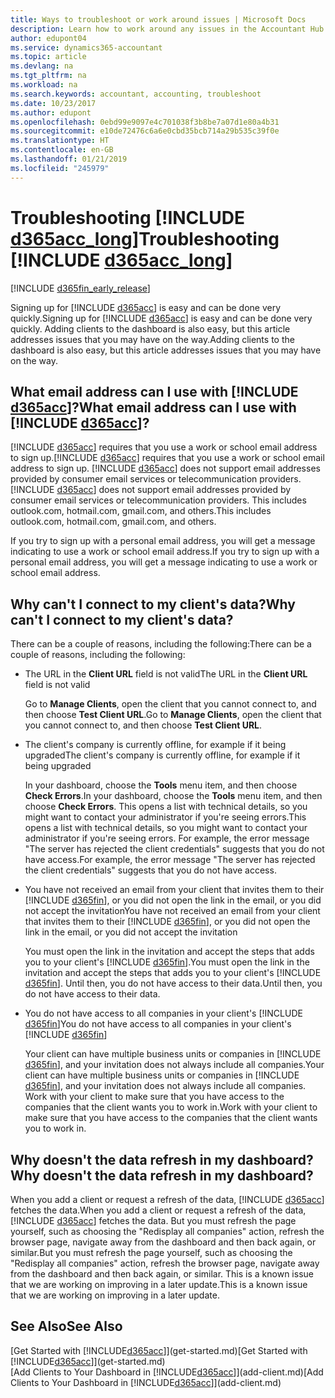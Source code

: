 ```yaml
---
title: Ways to troubleshoot or work around issues | Microsoft Docs
description: Learn how to work around any issues in the Accountant Hub for Dynamics 365.
author: edupont04
ms.service: dynamics365-accountant
ms.topic: article
ms.devlang: na
ms.tgt_pltfrm: na
ms.workload: na
ms.search.keywords: accountant, accounting, troubleshoot
ms.date: 10/23/2017
ms.author: edupont
ms.openlocfilehash: 0ebd99e9097e4c701038f3b8be7a07d1e80a4b31
ms.sourcegitcommit: e10de72476c6a6e0cbd35bcb714a29b535c39f0e
ms.translationtype: HT
ms.contentlocale: en-GB
ms.lasthandoff: 01/21/2019
ms.locfileid: "245979"
---
```

# <a name="troubleshooting-include-d365acclongincludesd365acclongmdmd"></a><span data-ttu-id="a5aa4-103">Troubleshooting [!INCLUDE [d365acc_long](includes/d365acc_long_md.md)]</span><span class="sxs-lookup"><span data-stu-id="a5aa4-103">Troubleshooting [!INCLUDE [d365acc_long](includes/d365acc_long_md.md)]</span></span>
[!INCLUDE [d365fin_early_release](includes/d365fin_early_release.md.md)]

<span data-ttu-id="a5aa4-104">Signing up for [!INCLUDE [d365acc](includes/d365acc_md.md)] is easy and can be done very quickly.</span><span class="sxs-lookup"><span data-stu-id="a5aa4-104">Signing up for [!INCLUDE [d365acc](includes/d365acc_md.md)] is easy and can be done very quickly.</span></span> <span data-ttu-id="a5aa4-105">Adding clients to the dashboard is also easy, but this article addresses issues that you may have on the way.</span><span class="sxs-lookup"><span data-stu-id="a5aa4-105">Adding clients to the dashboard is also easy, but this article addresses issues that you may have on the way.</span></span>

## <a name="what-email-address-can-i-use-with-include-d365accincludesd365accmdmd"></a><span data-ttu-id="a5aa4-106">What email address can I use with [!INCLUDE [d365acc](includes/d365acc_md.md)]?</span><span class="sxs-lookup"><span data-stu-id="a5aa4-106">What email address can I use with [!INCLUDE [d365acc](includes/d365acc_md.md)]?</span></span>
<span data-ttu-id="a5aa4-107">[!INCLUDE [d365acc](includes/d365acc_md.md)] requires that you use a work or school email address to sign up.</span><span class="sxs-lookup"><span data-stu-id="a5aa4-107">[!INCLUDE [d365acc](includes/d365acc_md.md)] requires that you use a work or school email address to sign up.</span></span> <span data-ttu-id="a5aa4-108">[!INCLUDE [d365acc](includes/d365acc_md.md)] does not support email addresses provided by consumer email services or telecommunication providers.</span><span class="sxs-lookup"><span data-stu-id="a5aa4-108">[!INCLUDE [d365acc](includes/d365acc_md.md)] does not support email addresses provided by consumer email services or telecommunication providers.</span></span> <span data-ttu-id="a5aa4-109">This includes outlook.com, hotmail.com, gmail.com, and others.</span><span class="sxs-lookup"><span data-stu-id="a5aa4-109">This includes outlook.com, hotmail.com, gmail.com, and others.</span></span>  

<span data-ttu-id="a5aa4-110">If you try to sign up with a personal email address, you will get a message indicating to use a work or school email address.</span><span class="sxs-lookup"><span data-stu-id="a5aa4-110">If you try to sign up with a personal email address, you will get a message indicating to use a work or school email address.</span></span>  

## <a name="why-cant-i-connect-to-my-clients-data"></a><span data-ttu-id="a5aa4-111">Why can't I connect to my client's data?</span><span class="sxs-lookup"><span data-stu-id="a5aa4-111">Why can't I connect to my client's data?</span></span>
<span data-ttu-id="a5aa4-112">There can be a couple of reasons, including the following:</span><span class="sxs-lookup"><span data-stu-id="a5aa4-112">There can be a couple of reasons, including the following:</span></span>

- <span data-ttu-id="a5aa4-113">The URL in the **Client URL** field is not valid</span><span class="sxs-lookup"><span data-stu-id="a5aa4-113">The URL in the **Client URL** field is not valid</span></span>  

  <span data-ttu-id="a5aa4-114">Go to **Manage Clients**, open the client that you cannot connect to, and then choose **Test Client URL**.</span><span class="sxs-lookup"><span data-stu-id="a5aa4-114">Go to **Manage Clients**, open the client that you cannot connect to, and then choose **Test Client URL**.</span></span>  
- <span data-ttu-id="a5aa4-115">The client's company is currently offline, for example if it being upgraded</span><span class="sxs-lookup"><span data-stu-id="a5aa4-115">The client's company is currently offline, for example if it being upgraded</span></span>

  <span data-ttu-id="a5aa4-116">In your dashboard, choose the **Tools** menu item, and then choose **Check Errors**.</span><span class="sxs-lookup"><span data-stu-id="a5aa4-116">In your dashboard, choose the **Tools** menu item, and then choose **Check Errors**.</span></span> <span data-ttu-id="a5aa4-117">This opens a list with technical details, so you might want to contact your administrator if you're seeing errors.</span><span class="sxs-lookup"><span data-stu-id="a5aa4-117">This opens a list with technical details, so you might want to contact your administrator if you're seeing errors.</span></span> <span data-ttu-id="a5aa4-118">For example, the error message "The server has rejected the client credentials" suggests that you do not have access.</span><span class="sxs-lookup"><span data-stu-id="a5aa4-118">For example, the error message "The server has rejected the client credentials" suggests that you do not have access.</span></span>  
- <span data-ttu-id="a5aa4-119">You have not received an email from your client that invites them to their [!INCLUDE [d365fin](includes/d365fin_md.md)], or you did not open the link in the email, or you did not accept the invitation</span><span class="sxs-lookup"><span data-stu-id="a5aa4-119">You have not received an email from your client that invites them to their [!INCLUDE [d365fin](includes/d365fin_md.md)], or you did not open the link in the email, or you did not accept the invitation</span></span>

  <span data-ttu-id="a5aa4-120">You must open the link in the invitation and accept the steps that adds you to your client's [!INCLUDE [d365fin](includes/d365fin_md.md)].</span><span class="sxs-lookup"><span data-stu-id="a5aa4-120">You must open the link in the invitation and accept the steps that adds you to your client's [!INCLUDE [d365fin](includes/d365fin_md.md)].</span></span> <span data-ttu-id="a5aa4-121">Until then, you do not have access to their data.</span><span class="sxs-lookup"><span data-stu-id="a5aa4-121">Until then, you do not have access to their data.</span></span>  
- <span data-ttu-id="a5aa4-122">You do not have access to all companies in your client's [!INCLUDE [d365fin](includes/d365fin_md.md)]</span><span class="sxs-lookup"><span data-stu-id="a5aa4-122">You do not have access to all companies in your client's [!INCLUDE [d365fin](includes/d365fin_md.md)]</span></span>

  <span data-ttu-id="a5aa4-123">Your client can have multiple business units or companies in [!INCLUDE [d365fin](includes/d365fin_md.md)], and your invitation does not always include all companies.</span><span class="sxs-lookup"><span data-stu-id="a5aa4-123">Your client can have multiple business units or companies in [!INCLUDE [d365fin](includes/d365fin_md.md)], and your invitation does not always include all companies.</span></span> <span data-ttu-id="a5aa4-124">Work with your client to make sure that you have access to the companies that the client wants you to work in.</span><span class="sxs-lookup"><span data-stu-id="a5aa4-124">Work with your client to make sure that you have access to the companies that the client wants you to work in.</span></span>  

## <a name="why-doesnt-the-data-refresh-in-my-dashboard"></a><span data-ttu-id="a5aa4-125">Why doesn't the data refresh in my dashboard?</span><span class="sxs-lookup"><span data-stu-id="a5aa4-125">Why doesn't the data refresh in my dashboard?</span></span>
<span data-ttu-id="a5aa4-126">When you add a client or request a refresh of the data, [!INCLUDE [d365acc](includes/d365acc_md.md)] fetches the data.</span><span class="sxs-lookup"><span data-stu-id="a5aa4-126">When you add a client or request a refresh of the data, [!INCLUDE [d365acc](includes/d365acc_md.md)] fetches the data.</span></span> <span data-ttu-id="a5aa4-127">But you must refresh the page yourself, such as choosing the "Redisplay all companies" action, refresh the browser page, navigate away from the dashboard and then back again, or similar.</span><span class="sxs-lookup"><span data-stu-id="a5aa4-127">But you must refresh the page yourself, such as choosing the "Redisplay all companies" action, refresh the browser page, navigate away from the dashboard and then back again, or similar.</span></span> <span data-ttu-id="a5aa4-128">This is a known issue that we are working on improving in a later update.</span><span class="sxs-lookup"><span data-stu-id="a5aa4-128">This is a known issue that we are working on improving in a later update.</span></span>  

## <a name="see-also"></a><span data-ttu-id="a5aa4-129">See Also</span><span class="sxs-lookup"><span data-stu-id="a5aa4-129">See Also</span></span>
<span data-ttu-id="a5aa4-130">[Get Started with [!INCLUDE[d365acc](includes/d365acc_md.md)]](get-started.md)</span><span class="sxs-lookup"><span data-stu-id="a5aa4-130">[Get Started with [!INCLUDE[d365acc](includes/d365acc_md.md)]](get-started.md)</span></span>  
<span data-ttu-id="a5aa4-131">[Add Clients to Your Dashboard in [!INCLUDE[d365acc](includes/d365acc_md.md)]](add-client.md)</span><span class="sxs-lookup"><span data-stu-id="a5aa4-131">[Add Clients to Your Dashboard in [!INCLUDE[d365acc](includes/d365acc_md.md)]](add-client.md)</span></span>  
